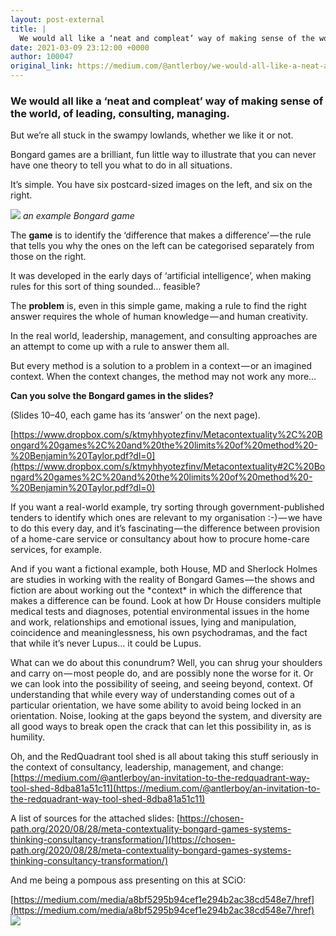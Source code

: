 ```yaml
---
layout: post-external
title: |
  We would all like a ‘neat and compleat’ way of making sense of the world, of leading, consulting…
date: 2021-03-09 23:12:00 +0000
author: 100047
original_link: https://medium.com/@antlerboy/we-would-all-like-a-neat-and-compleat-way-of-making-sense-of-the-world-of-leading-consulting-3317fb02c8e2?source=rss-97852f5a56ae------2
---
```


### We would all like a ‘neat and compleat’ way of making sense of the world, of leading, consulting, managing.

But we’re all stuck in the swampy lowlands, whether we like it or not.

Bongard games are a brilliant, fun little way to illustrate that you can never have one theory to tell you what to do in all situations.

It’s simple. You have six postcard-sized images on the left, and six on the right.

![](https://cdn-images-1.medium.com/max/776/1*EXaJEjjdLOo6gZ6bD9rM_g.png)
_an example Bongard game_

The **game** is to identify the ‘difference that makes a difference’ — the rule that tells you why the ones on the left can be categorised separately from those on the right.

It was developed in the early days of ‘artificial intelligence’, when making rules for this sort of thing sounded… feasible?

The **problem** is, even in this simple game, making a rule to find the right answer requires the whole of human knowledge — and human creativity.

In the real world, leadership, management, and consulting approaches are an attempt to come up with a rule to answer them all.

But every method is a solution to a problem in a context — or an imagined context. When the context changes, the method may not work any more…

**Can you solve the Bongard games in the slides?**

(Slides 10–40, each game has its ‘answer’ on the next page).

[https://www.dropbox.com/s/ktmyhhyotezfinv/Metacontextuality%2C%20Bongard%20games%2C%20and%20the%20limits%20of%20method%20-%20Benjamin%20Taylor.pdf?dl=0](https://www.dropbox.com/s/ktmyhhyotezfinv/Metacontextuality#2C%20Bongard%20games%2C%20and%20the%20limits%20of%20method%20-%20Benjamin%20Taylor.pdf?dl=0)

If you want a real-world example, try sorting through government-published tenders to identify which ones are relevant to my organisation :-) — we have to do this every day, and it’s fascinating — the difference between provision of a home-care service or consultancy about how to procure home-care services, for example.

And if you want a fictional example, both House, MD and Sherlock Holmes are studies in working with the reality of Bongard Games — the shows and fiction are about working out the \*context\* in which the difference that makes a difference can be found. Look at how Dr House considers multiple medical tests and diagnoses, potential environmental issues in the home and work, relationships and emotional issues, lying and manipulation, coincidence and meaninglessness, his own psychodramas, and the fact that while it’s never Lupus… it could be Lupus.

What can we do about this conundrum? Well, you can shrug your shoulders and carry on — most people do, and are possibly none the worse for it. Or we can look into the possibility of seeing, and seeing beyond, context. Of understanding that while every way of understanding comes out of a particular orientation, we have some ability to avoid being locked in an orientation. Noise, looking at the gaps beyond the system, and diversity are all good ways to break open the crack that can let this possibility in, as is humility.

Oh, and the RedQuadrant tool shed is all about taking this stuff seriously in the context of consultancy, leadership, management, and change: [https://medium.com/@antlerboy/an-invitation-to-the-redquadrant-way-tool-shed-8dba81a51c11](https://medium.com/@antlerboy/an-invitation-to-the-redquadrant-way-tool-shed-8dba81a51c11)

A list of sources for the attached slides: [https://chosen-path.org/2020/08/28/meta-contextuality-bongard-games-systems-thinking-consultancy-transformation/](https://chosen-path.org/2020/08/28/meta-contextuality-bongard-games-systems-thinking-consultancy-transformation/)

And me being a pompous ass presenting on this at SCiO:

[https://medium.com/media/a8bf5295b94cef1e294b2ac38cd548e7/href](https://medium.com/media/a8bf5295b94cef1e294b2ac38cd548e7/href) ![](https://medium.com/_/stat?event=post.clientViewed&referrerSource=full_rss&postId=3317fb02c8e2)
